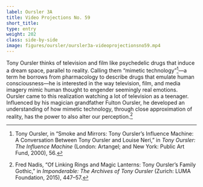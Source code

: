 ```yaml
---
label: Oursler 3A
title: Video Projections No. 59
short_title:
type: entry
weight: 202
class: side-by-side
image: figures/oursler/oursler3a-videoprojectionsno59.mp4
---
```

Tony Oursler thinks of television and film like psychedelic drugs that induce a dream space, parallel to reality. Calling them “mimetic technology”[^1]—a term he borrows from pharmacology to describe drugs that emulate human consciousness—he is interested in the way television, film, and media imagery mimic human thought to engender seemingly real emotions. Oursler came to this realization watching a lot of television as a teenager. Influenced by his magician grandfather Fulton Oursler, he developed an understanding of how mimetic technology, through close approximation of reality, has the power to also alter our perception.[^2]

[^1]: Tony Oursler, in “Smoke and Mirrors: Tony Oursler’s Influence Machine: A Conversation Between Tony Oursler and Louise Neri,” in *Tony Oursler: The Influence Machine* (London: Artangel; and New York: Public Art Fund, 2000), 56.

[^2]: Fred Nadis, “Of Linking Rings and Magic Lanterns: Tony Oursler’s Family Gothic,” in *Imponderable: The Archives of Tony Oursler* (Zurich: LUMA Foundation, 2015), 447–57.

